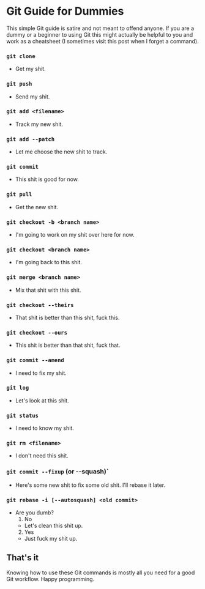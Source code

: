 # Git Guide for Dummies

This simple Git guide is satire and not meant to offend anyone. If you are a dummy or a beginner to using Git this might actually be helpful to you and work as a cheatsheet (I sometimes visit this post when I forget a command).

### `git clone`
- Get my shit.

### `git push`
- Send my shit.

### `git add <filename>`
- Track my new shit.

### `git add --patch`
- Let me choose the new shit to track.

### `git commit`
- This shit is good for now.

### `git pull`
- Get the new shit.

### `git checkout -b <branch name>`
- I'm going to work on my shit over here for now.

### `git checkout <branch name>`
- I'm going back to this shit.

### `git merge <branch name>`
- Mix that shit with this shit.

### `git checkout --theirs`
- That shit is better than this shit, fuck this.

### `git checkout --ours`
- This shit is better than that shit, fuck that.

### `git commit --amend`
- I need to fix my shit.

### `git log`
- Let's look at this shit.

### `git status`
- I need to know my shit.

### `git rm <filename>`
- I don't need this shit.

### `git commit --fixup`<commit hash> (or --squash)`
- Here's some new shit to fix some old shit. I'll rebase it later.

### `git rebase -i [--autosquash] <old commit>`
- Are you dumb?
  1. No
    - Let's clean this shit up.
  2. Yes
    - Just fuck my shit up.

## That's it

Knowing how to use these Git commands is mostly all you need for a good Git workflow. Happy programming.
